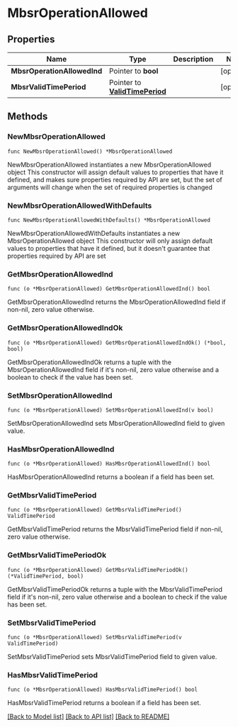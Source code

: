 # MbsrOperationAllowed

## Properties

Name | Type | Description | Notes
------------ | ------------- | ------------- | -------------
**MbsrOperationAllowedInd** | Pointer to **bool** |  | [optional] 
**MbsrValidTimePeriod** | Pointer to [**ValidTimePeriod**](ValidTimePeriod.md) |  | [optional] 

## Methods

### NewMbsrOperationAllowed

`func NewMbsrOperationAllowed() *MbsrOperationAllowed`

NewMbsrOperationAllowed instantiates a new MbsrOperationAllowed object
This constructor will assign default values to properties that have it defined,
and makes sure properties required by API are set, but the set of arguments
will change when the set of required properties is changed

### NewMbsrOperationAllowedWithDefaults

`func NewMbsrOperationAllowedWithDefaults() *MbsrOperationAllowed`

NewMbsrOperationAllowedWithDefaults instantiates a new MbsrOperationAllowed object
This constructor will only assign default values to properties that have it defined,
but it doesn't guarantee that properties required by API are set

### GetMbsrOperationAllowedInd

`func (o *MbsrOperationAllowed) GetMbsrOperationAllowedInd() bool`

GetMbsrOperationAllowedInd returns the MbsrOperationAllowedInd field if non-nil, zero value otherwise.

### GetMbsrOperationAllowedIndOk

`func (o *MbsrOperationAllowed) GetMbsrOperationAllowedIndOk() (*bool, bool)`

GetMbsrOperationAllowedIndOk returns a tuple with the MbsrOperationAllowedInd field if it's non-nil, zero value otherwise
and a boolean to check if the value has been set.

### SetMbsrOperationAllowedInd

`func (o *MbsrOperationAllowed) SetMbsrOperationAllowedInd(v bool)`

SetMbsrOperationAllowedInd sets MbsrOperationAllowedInd field to given value.

### HasMbsrOperationAllowedInd

`func (o *MbsrOperationAllowed) HasMbsrOperationAllowedInd() bool`

HasMbsrOperationAllowedInd returns a boolean if a field has been set.

### GetMbsrValidTimePeriod

`func (o *MbsrOperationAllowed) GetMbsrValidTimePeriod() ValidTimePeriod`

GetMbsrValidTimePeriod returns the MbsrValidTimePeriod field if non-nil, zero value otherwise.

### GetMbsrValidTimePeriodOk

`func (o *MbsrOperationAllowed) GetMbsrValidTimePeriodOk() (*ValidTimePeriod, bool)`

GetMbsrValidTimePeriodOk returns a tuple with the MbsrValidTimePeriod field if it's non-nil, zero value otherwise
and a boolean to check if the value has been set.

### SetMbsrValidTimePeriod

`func (o *MbsrOperationAllowed) SetMbsrValidTimePeriod(v ValidTimePeriod)`

SetMbsrValidTimePeriod sets MbsrValidTimePeriod field to given value.

### HasMbsrValidTimePeriod

`func (o *MbsrOperationAllowed) HasMbsrValidTimePeriod() bool`

HasMbsrValidTimePeriod returns a boolean if a field has been set.


[[Back to Model list]](../README.md#documentation-for-models) [[Back to API list]](../README.md#documentation-for-api-endpoints) [[Back to README]](../README.md)


